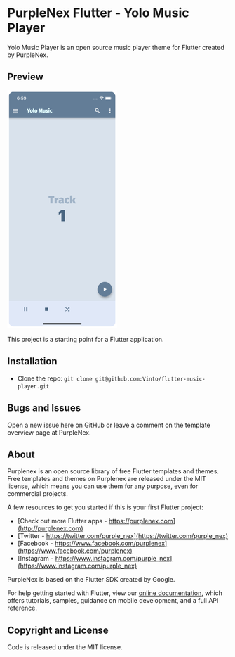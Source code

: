 # PurpleNex Flutter - Yolo Music Player

Yolo Music Player is an open source music player theme for Flutter created by PurpleNex.

## Preview

<img src="https://github.com/Vinto/flutter-music-player/blob/master/assets/screenshots/iPhone-Yolo.png" alt="drawing" width="250"/>

This project is a starting point for a Flutter application.

## Installation
-   Clone the repo: `git clone git@github.com:Vinto/flutter-music-player.git`

## Bugs and Issues
 Open a new issue here on GitHub or leave a comment on the template overview page at PurpleNex.
 
## About
Purplenex is an open source library of free Flutter templates and themes. Free templates and themes on Purplenex are released under the MIT license, which means you can use them for any purpose, even for commercial projects.

A few resources to get you started if this is your first Flutter project:

- [Check out more Flutter apps - https://purplenex.com](http://purplenex.com)
- [Twitter - https://twitter.com/purple_nex](https://twitter.com/purple_nex)
- [Facebook - https://www.facebook.com/purplenex](https://www.facebook.com/purplenex)
- [Instagram - https://www.instagram.com/purple_nex](https://www.instagram.com/purple_nex)

PurpleNex is based on the Flutter SDK created by Google.

For help getting started with Flutter, view our
[online documentation](https://flutter.dev/docs), which offers tutorials,
samples, guidance on mobile development, and a full API reference.

## Copyright and License
Code is released under the MIT license.

